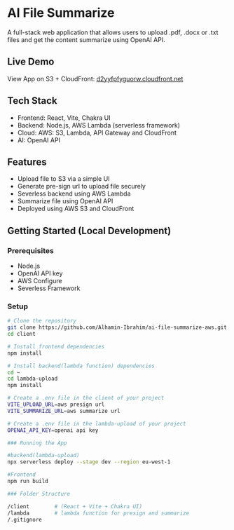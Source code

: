 # AI File Summarize

A full-stack web application that allows users to upload .pdf, .docx or .txt files and get the content summarize using OpenAI API.

## Live Demo

View App on S3 + CloudFront: [d2yyfpfyguorw.cloudfront.net](https://d2yyfpfyguorw.cloudfront.net/)

## Tech Stack

- Frontend: React, Vite, Chakra UI
- Backend: Node.js, AWS Lambda (serverless framework)
- Cloud: AWS: S3, Lambda, API Gateway and CloudFront
- AI: OpenAI API

## Features

- Upload file to S3 via a simple UI
- Generate pre-sign url to upload file securely
- Severless backend using AWS Lambda
- Summarize file using OpenAI API
- Deployed using AWS S3 and CloudFront

## Getting Started (Local Development)

### Prerequisites

- Node.js
- OpenAI API key
- AWS Configure
- Severless Framework

### Setup

```bash
# Clone the repository
git clone https://github.com/Alhamin-Ibrahim/ai-file-summarize-aws.git
cd client

# Install frontend dependencies
npm install

# Install backend(lambda function) dependencies
cd ~
cd lambda-upload
npm install

# Create a .env file in the client of your project
VITE_UPLOAD_URL=aws presign url
VITE_SUMMARIZE_URL=aws summarize url

# Create a .env file in the lambda-upload of your project
OPENAI_API_KEY=openai api key

### Running the App

#backend(lambda-upload)
npx serverless deploy --stage dev --region eu-west-1

#Frontend
npm run build

### Folder Structure

/client        # (React + Vite + Chakra UI)
/lambda        # lambda function for presign and summarize
/.gitignore
